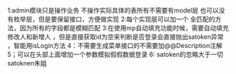 1:admin模块只是操作业务 不操作实际具体的表所有不需要有model层 也可以没有枚举层，但是要保留接口，方便做实现
2:每个实现层可以加一个 全匹配的方法，因为所有的字段都是模糊匹配
3:在使用mp自动填充功能时候，需要自动填充修改人和新增人 ，但是直接获取id为空来判断是否登录会直接抛出satoken异常  ，智能用isLogin方法 
4：不需要生成菜单接口的不需要加@@Description注解
5；可以在头部上面增加一个参数模拟假假数据登录
6: satoken的忽略大于一切satoknen朱姐